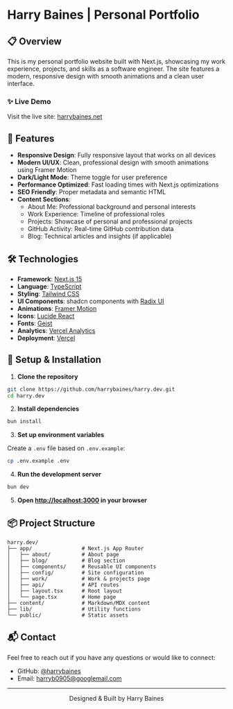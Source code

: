 # Harry Baines | Personal Portfolio

## 📋 Overview

This is my personal portfolio website built with Next.js, showcasing my work experience, projects, and skills as a software engineer. The site features a modern, responsive design with smooth animations and a clean user interface.

### ✨ Live Demo

Visit the live site: [harrybaines.net](https://harrybaines.net)

## 🚀 Features

- **Responsive Design**: Fully responsive layout that works on all devices
- **Modern UI/UX**: Clean, professional design with smooth animations using Framer Motion
- **Dark/Light Mode**: Theme toggle for user preference
- **Performance Optimized**: Fast loading times with Next.js optimizations
- **SEO Friendly**: Proper metadata and semantic HTML
- **Content Sections**:
  - About Me: Professional background and personal interests
  - Work Experience: Timeline of professional roles
  - Projects: Showcase of personal and professional projects
  - GitHub Activity: Real-time GitHub contribution data
  - Blog: Technical articles and insights (if applicable)

## 🛠️ Technologies

- **Framework**: [Next.js 15](https://nextjs.org/)
- **Language**: [TypeScript](https://www.typescriptlang.org/)
- **Styling**: [Tailwind CSS](https://tailwindcss.com/)
- **UI Components**: shadcn components with [Radix UI](https://www.radix-ui.com/)
- **Animations**: [Framer Motion](https://www.framer.com/motion/)
- **Icons**: [Lucide React](https://lucide.dev/)
- **Fonts**: [Geist](https://vercel.com/font)
- **Analytics**: [Vercel Analytics](https://vercel.com/analytics)
- **Deployment**: [Vercel](https://vercel.com/)

## 🔧 Setup & Installation

1. **Clone the repository**

```bash
git clone https://github.com/harrybaines/harry.dev.git
cd harry.dev
```

2. **Install dependencies**

```bash
bun install
```

3. **Set up environment variables**

Create a `.env` file based on `.env.example`:

```bash
cp .env.example .env
```

4. **Run the development server**

```bash
bun dev
```

5. **Open [http://localhost:3000](http://localhost:3000) in your browser**

## 📦 Project Structure

```
harry.dev/
├── app/                # Next.js App Router
│   ├── about/          # About page
│   ├── blog/           # Blog section
│   ├── components/     # Reusable UI components
│   ├── config/         # Site configuration
│   ├── work/           # Work & projects page
│   ├── api/            # API routes
│   ├── layout.tsx      # Root layout
│   └── page.tsx        # Home page
├── content/            # Markdown/MDX content
├── lib/                # Utility functions
└── public/             # Static assets
```

## 📬 Contact

Feel free to reach out if you have any questions or would like to connect:

- GitHub: [@harrybaines](https://github.com/harrybaines)
- Email: [harryb0905@googlemail.com](mailto:harryb0905@googlemail.com)

---

<div align="center">
  <p>Designed & Built by Harry Baines</p>
</div>
